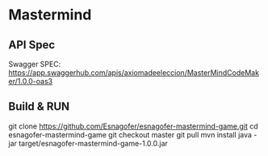
# Mastermind

## API Spec
Swagger SPEC: https://app.swaggerhub.com/apis/axiomadeeleccion/MasterMindCodeMaker/1.0.0-oas3


## Build & RUN
git clone https://github.com/Esnagofer/esnagofer-mastermind-game.git
cd esnagofer-mastermind-game
git checkout master
git pull
mvn install
java -jar target/esnagofer-mastermind-game-1.0.0.jar

